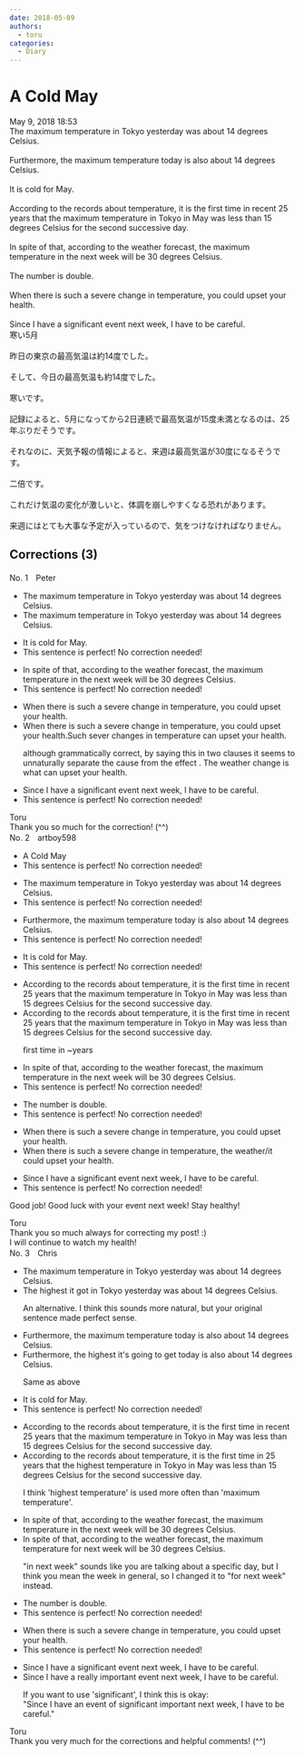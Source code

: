 ```yaml
---
date: 2018-05-09
authors:
  - toru
categories:
  - Diary
---
```


<h1 id="subject_show">A Cold May</h1>
<div class="date">May 9, 2018 18:53</div>
<div id="post"><div id="body_show_ori">
The maximum temperature in Tokyo yesterday was about 14 degrees Celsius.<br/><br/>Furthermore, the maximum temperature today is also about 14 degrees Celsius.<br/><br/>It is cold for May.<br/><br/>According to the records about temperature, it is the first time in recent 25 years that the maximum temperature in Tokyo in May was less than 15 degrees Celsius for the second successive day.<br/><br/>In spite of that, according to the weather forecast, the maximum temperature in the next week will be 30 degrees Celsius.<br/><br/>The number is double.<br/><br/>When there is such a severe change in temperature, you could upset your health.<br/><br/>Since I have a significant event next week, I have to be careful.
</div></div>

<!-- more -->

<div id="post_ja"><div id="body_show_mo">
寒い5月<br/><br/>昨日の東京の最高気温は約14度でした。<br/><br/>そして、今日の最高気温も約14度でした。<br/><br/>寒いです。<br/><br/>記録によると、5月になってから2日連続で最高気温が15度未満となるのは、25年ぶりだそうです。<br/><br/>それなのに、天気予報の情報によると、来週は最高気温が30度になるそうです。<br/><br/>二倍です。<br/><br/>これだけ気温の変化が激しいと、体調を崩しやすくなる恐れがあります。<br/><br/>来週にはとても大事な予定が入っているので、気をつけなければなりません。
</div></div>

## Corrections (3)
<div id="block"><div class="first_name"> No. 1　<span class="just_name">Peter</span></div><div id="block2">
<ul class="correction_field">
<li class="incorrect">The maximum temperature in Tokyo yesterday was about 14 degrees Celsius.</li>
<li class="corrected correct">
The maximum temperature in Tokyo yesterday was about 14 degrees Celsius.
</li>
</ul>
<ul class="correction_field">
<li class="incorrect">It is cold for May.</li>
<li class="corrected perfect">This sentence is perfect! No correction needed!</li>
</ul>
<ul class="correction_field">
<li class="incorrect">In spite of that, according to the weather forecast, the maximum temperature in the next week will be 30 degrees Celsius.</li>
<li class="corrected perfect">This sentence is perfect! No correction needed!</li>
</ul>
<ul class="correction_field">
<li class="incorrect">When there is such a severe change in temperature, you could upset your health.</li>
<li class="corrected correct">
When there is such a severe change in temperature, you could upset your health.<span class="f_blue">Such sever changes in temperature can upset your health. </span>
<p class="correction_comment">although grammatically correct, by saying this in two clauses it seems to unnaturally separate the cause from the effect . The weather change is what can upset your health.</p>
</li>
</ul>
<ul class="correction_field">
<li class="incorrect">Since I have a significant event next week, I have to be careful.</li>
<li class="corrected perfect">This sentence is perfect! No correction needed!</li>
</ul>
</div><div class="name"><span class="just_name">Toru</span><br>
Thank you so much for the correction! (^^)
</div>
</div>
<div id="block"><div class="first_name"> No. 2　<span class="just_name">artboy598</span></div><div id="block2">
<ul class="correction_field">
<li class="incorrect">A Cold May</li>
<li class="corrected perfect">This sentence is perfect! No correction needed!</li>
</ul>
<ul class="correction_field">
<li class="incorrect">The maximum temperature in Tokyo yesterday was about 14 degrees Celsius.</li>
<li class="corrected perfect">This sentence is perfect! No correction needed!</li>
</ul>
<ul class="correction_field">
<li class="incorrect">Furthermore, the maximum temperature today is also about 14 degrees Celsius.</li>
<li class="corrected perfect">This sentence is perfect! No correction needed!</li>
</ul>
<ul class="correction_field">
<li class="incorrect">It is cold for May.</li>
<li class="corrected perfect">This sentence is perfect! No correction needed!</li>
</ul>
<ul class="correction_field">
<li class="incorrect">According to the records about temperature, it is the first time in recent 25 years that the maximum temperature in Tokyo in May was less than 15 degrees Celsius for the second successive day.</li>
<li class="corrected correct">
According to the records about temperature, it is the first time in <span class="sline"><span class="f_red">recent</span></span> 25 years that the maximum temperature in Tokyo in May was less than 15 degrees Celsius for the second successive day.
<p class="correction_comment">first time in ~years</p>
</li>
</ul>
<ul class="correction_field">
<li class="incorrect">In spite of that, according to the weather forecast, the maximum temperature in the next week will be 30 degrees Celsius.</li>
<li class="corrected perfect">This sentence is perfect! No correction needed!</li>
</ul>
<ul class="correction_field">
<li class="incorrect">The number is double.</li>
<li class="corrected perfect">This sentence is perfect! No correction needed!</li>
</ul>
<ul class="correction_field">
<li class="incorrect">When there is such a severe change in temperature, you could upset your health.</li>
<li class="corrected correct">
When there is such a severe change in temperature, <span class="f_red">the weather/it</span> could upset your health.
</li>
</ul>
<ul class="correction_field">
<li class="incorrect">Since I have a significant event next week, I have to be careful.</li>
<li class="corrected perfect">This sentence is perfect! No correction needed!</li>
</ul>
<p class="comment_small">
 Good job!  Good luck with your event next week!  Stay healthy!
</p>

</div><div class="name"><span class="just_name">Toru</span><br>
Thank you so much always for correcting my post! :)<br/>I will continue to watch my health!
</div>
</div>
<div id="block"><div class="first_name"> No. 3　<span class="just_name">Chris</span></div><div id="block2">
<ul class="correction_field">
<li class="incorrect">The maximum temperature in Tokyo yesterday was about 14 degrees Celsius.</li>
<li class="corrected correct">
The<span class="f_blue"> highest it got</span> in Tokyo yesterday was about 14 degrees Celsius.
<p class="correction_comment">An alternative. I think this sounds more natural, but your original sentence made perfect sense.</p>
</li>
</ul>
<ul class="correction_field">
<li class="incorrect">Furthermore, the maximum temperature today is also about 14 degrees Celsius.</li>
<li class="corrected correct">
Furthermore, the <span class="f_blue">highest it's going to get</span> today is also about 14 degrees Celsius.
<p class="correction_comment">Same as above</p>
</li>
</ul>
<ul class="correction_field">
<li class="incorrect">It is cold for May.</li>
<li class="corrected perfect">This sentence is perfect! No correction needed!</li>
</ul>
<ul class="correction_field">
<li class="incorrect">According to the records about temperature, it is the first time in recent 25 years that the maximum temperature in Tokyo in May was less than 15 degrees Celsius for the second successive day.</li>
<li class="corrected correct">
According to the records about temperature, it is the first time in 25 years that the <span class="f_blue">highest </span>temperature in Tokyo in May was less than 15 degrees Celsius for the second successive day.
<p class="correction_comment">I think 'highest temperature' is used more often than 'maximum temperature'.</p>
</li>
</ul>
<ul class="correction_field">
<li class="incorrect">In spite of that, according to the weather forecast, the maximum temperature in the next week will be 30 degrees Celsius.</li>
<li class="corrected correct">
In spite of that, according to the weather forecast, the maximum temperature<span class="f_blue"> for</span> next week will be 30 degrees Celsius.
<p class="correction_comment">"in next week" sounds like you are talking about a specific day, but I think you mean the week in general, so I changed it to "for next week" instead.</p>
</li>
</ul>
<ul class="correction_field">
<li class="incorrect">The number is double.</li>
<li class="corrected perfect">This sentence is perfect! No correction needed!</li>
</ul>
<ul class="correction_field">
<li class="incorrect">When there is such a severe change in temperature, you could upset your health.</li>
<li class="corrected perfect">This sentence is perfect! No correction needed!</li>
</ul>
<ul class="correction_field">
<li class="incorrect">Since I have a significant event next week, I have to be careful.</li>
<li class="corrected correct">
Since I have a <span class="f_blue">really important</span> event next week, I have to be careful.
<p class="correction_comment">If you want to use 'significant', I think this is okay:<br/>"Since I have an event of significant important next week, I have to be careful."</p>
</li>
</ul>
</div><div class="name"><span class="just_name">Toru</span><br>
Thank you very much for the corrections and helpful comments! (^^)
</div>
</div>
